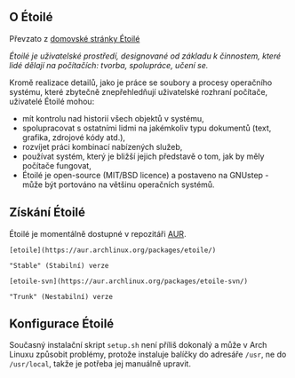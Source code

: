 ## O Étoilé

Převzato z [domovské stránky Étoilé](http://www.etoileos.com)

*Étoilé je uživatelské prostředí, designované od základu k činnostem, které lidé dělají na počítačích: tvorba, spolupráce, učení se.*

Kromě realizace detailů, jako je práce se soubory a procesy operačního systému, které zbytečně znepřehledňují uživatelské rozhraní počítače, uživatelé Étoilé mohou:

*   mít kontrolu nad historií všech objektů v systému,
*   spolupracovat s ostatními lidmi na jakémkoliv typu dokumentů (text, grafika, zdrojové kódy atd.),
*   rozvíjet práci kombinací nabízených služeb,
*   používat systém, který je bližší jejich představě o tom, jak by měly počítače fungovat,
*   Étoilé je open-source (MIT/BSD licence) a postaveno na GNUstep - může být portováno na většinu operačních systémů.

## Získání Étoilé

Étoilé je momentálně dostupné v repozitáři [AUR](/index.php/Arch_User_Repository_(%C4%8Cesky) "Arch User Repository (Česky)").

	[etoile](https://aur.archlinux.org/packages/etoile/)

	"Stable" (Stabilní) verze

	[etoile-svn](https://aur.archlinux.org/packages/etoile-svn/)

	"Trunk" (Nestabilní) verze

## Konfigurace Étoilé

Současný instalační skript `setup.sh` není příliš dokonalý a může v Arch Linuxu způsobit problémy, protože instaluje balíčky do adresáře `/usr`, ne do `/usr/local`, takže je potřeba jej manuálně upravit.